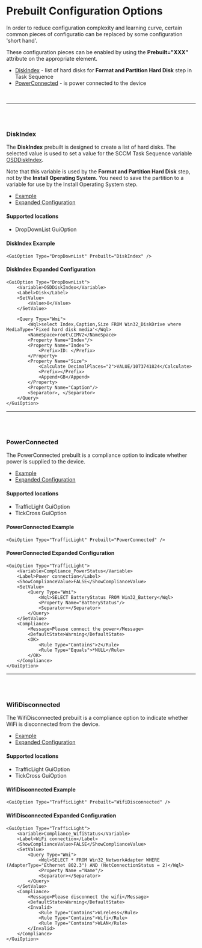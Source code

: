 # Prebuilt Configuration Options

In order to reduce configuration complexity and learning curve, certain common pieces of configuratio can be replaced by some configuration 'short hand'. 

These configuration pieces can be enabled by using the **Prebuilt="XXX"** attribute on the appropriate element. 

* [DiskIndex](#DiskIndex) - list of hard disks for **Format and Partition Hard Disk** step in Task Sequence
* [PowerConnected](#PowerConnected) - is power connected to the device

<br>

---
<br><br>


### DiskIndex
The **DiskIndex** prebuilt is designed to create a list of hard disks. The selected value is used to set a value for the SCCM Task Sequence variable [OSDDiskIndex](https://docs.microsoft.com/en-us/configmgr/osd/understand/task-sequence-variables#OSDDiskIndex).

Note that this variable is used by the **Format and Partition Hard Disk** step, not by the **Install Operating System**. You need to save the partition to a variable for use by the Install Operating System step.

* [Example](#DiskIndex-Example)
* [Expanded Configuration](#DiskIndex-Expanded-Configuration)


#### Supported locations

* DropDownList GuiOption


#### DiskIndex Example
```
<GuiOption Type="DropDownList" Prebuilt="DiskIndex" />
```


#### DiskIndex Expanded Configuration
```
<GuiOption Type="DropDownList">
    <Variable>OSDDiskIndex</Variable>
    <Label>Disk</Label>
    <SetValue>
        <Value>0</Value>
    </SetValue>
    
    <Query Type="Wmi">
        <Wql>select Index,Caption,Size FROM Win32_DiskDrive where MediaType='Fixed hard disk media'</Wql>
        <NameSpace>root\CIMV2</NameSpace>
        <Property Name="Index"/>
        <Property Name="Index">
            <Prefix>ID: </Prefix>
        </Property>
        <Property Name="Size">
            <Calculate DecimalPlaces="2">VALUE/1073741824</Calculate>
            <Prefix></Prefix>
            <Append>GB</Append>
        </Property>
        <Property Name="Caption"/>					
        <Separator>, </Separator>
    </Query>
</GuiOption>
```
---
<br><br>



### PowerConnected
The PowerConnected prebuilt is a compliance option to indicate whether power is supplied to the device. 

* [Example](#PowerConnected-Example)
* [Expanded Configuration](#PowerConnected-Expanded-Configuration)

#### Supported locations

* TrafficLight GuiOption
* TickCross GuiOption

#### PowerConnected Example
```
<GuiOption Type="TrafficLight" Prebuilt="PowerConnected" />
```

#### PowerConnected Expanded Configuration
```
<GuiOption Type="TrafficLight">
    <Variable>Compliance_PowerStatus</Variable>
    <Label>Power connection</Label>
    <ShowComplianceValue>FALSE</ShowComplianceValue>
    <SetValue>
        <Query Type="Wmi">
            <Wql>SELECT BatteryStatus FROM Win32_Battery</Wql>
            <Property Name="BatteryStatus"/>	
            <Separator></Separator>
        </Query>
    </SetValue>
    <Compliance>
        <Message>Please connect the power</Message>		
        <DefaultState>Warning</DefaultState>
        <OK>
            <Rule Type="Contains">2</Rule>
            <Rule Type="Equals">*NULL</Rule>
        </OK>
    </Compliance>
</GuiOption>
```
---
<br><br>

### WifiDisconnected
The WifiDisconnected prebuilt is a compliance option to indicate whether WiFi is disconnected from the device. 

* [Example](#WifiDisconnected-Example)
* [Expanded Configuration](#WifiDisconnected-Expanded-Configuration)

#### Supported locations

* TrafficLight GuiOption
* TickCross GuiOption

#### WifiDisconnected Example
```
<GuiOption Type="TrafficLight" Prebuilt="WifiDisconnected" />
```

#### WifiDisconnected Expanded Configuration

```
<GuiOption Type="TrafficLight">
    <Variable>Compliance_WifiStatus</Variable>
    <Label>WiFi connection</Label>
    <ShowComplianceValue>FALSE</ShowComplianceValue>
    <SetValue>
        <Query Type="Wmi">
            <Wql>SELECT * FROM Win32_NetworkAdapter WHERE (AdapterType="Ethernet 802.3") AND (NetConnectionStatus = 2)</Wql>
            <Property Name ="Name"/>
            <Separator></Separator>
        </Query>
    </SetValue>
    <Compliance>
        <Message>Please disconnect the wifi</Message>	   
        <DefaultState>Warning</DefaultState>
        <Invalid>
            <Rule Type="Contains">Wireless</Rule>
            <Rule Type="Contains">Wifi</Rule>
            <Rule Type="Contains">WLAN</Rule>
        </Invalid>		 
    </Compliance>
</GuiOption>
```



